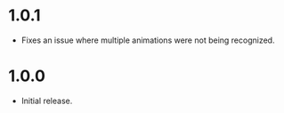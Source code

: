 # 1.0.1

* Fixes an issue where multiple animations were not being recognized.

# 1.0.0

* Initial release.
